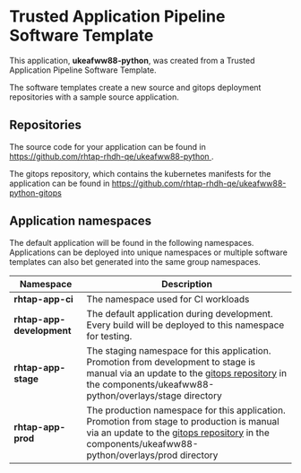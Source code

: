 # Trusted Application Pipeline Software Template

This application, **ukeafww88-python**, was created from a Trusted Application Pipeline Software Template.

The software templates create a new source and gitops deployment repositories with a sample source application. 

## Repositories

The source code for your application can be found in [https://github.com/rhtap-rhdh-qe/ukeafww88-python ](https://github.com/rhtap-rhdh-qe/ukeafww88-python ).
 
The gitops repository, which contains the kubernetes manifests for the application can be found in 
[https://github.com/rhtap-rhdh-qe/ukeafww88-python-gitops ](https://github.com/rhtap-rhdh-qe/ukeafww88-python-gitops ) 

## Application namespaces 

The default application will be found in the following namespaces. Applications can be deployed into unique namespaces or multiple software templates can also bet generated into the same group namespaces.  

|  Namespace   |  Description   |  
| -------- | -------- |
| **rhtap-app-ci** | The namespace used for CI workloads |
| **rhtap-app-development** | The default application during development. Every build will be deployed to this namespace for testing. |
| **rhtap-app-stage** | The staging namespace for this application. Promotion from development to stage is manual via an update to the [gitops repository](https://github.com/rhtap-rhdh-qe/ukeafww88-python-gitops ) in the components/ukeafww88-python/overlays/stage directory |
| **rhtap-app-prod** | The production namespace for this application. Promotion from stage to production is manual via an update to the [gitops repository](https://github.com/rhtap-rhdh-qe/ukeafww88-python-gitops ) in the components/ukeafww88-python/overlays/prod directory |